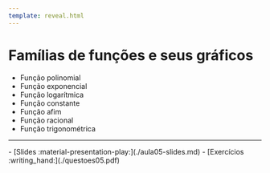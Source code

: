 ```yaml
---
template: reveal.html
---
```

# Famílias de funções e seus gráficos

- Função polinomial
- Função exponencial
- Função logarítmica
- Função constante
- Função afim
- Função racional
- Função trigonométrica



---

<div class="grid cards" markdown>
 - [Slides :material-presentation-play:](./aula05-slides.md)
 - [Exercícios :writing_hand:](./questoes05.pdf)
</div>
